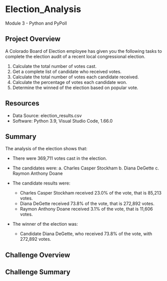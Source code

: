 # Election_Analysis
Module 3 - Python and PyPoll

## Project Overview
A Colorado Board of Election employee has given you the following tasks to complete the election audit of a recent local congressional election.

1. Calculate the total number of votes cast.
2. Get a complete list of candidate who received votes.
3. Calculate the total number of votes each candidate received.
4. Calculate the percentage of votes each candidate won.
5. Determine the winned of the election based on popular vote.

## Resources
- Data Source: election_results.csv
- Software: Python 3.9, Visual Studio Code, 1.66.0

## Summary
The analysis of the election shows that:

- There were 369,711 votes cast in the election.

- The candidates were:
    a. Charles Casper Stockham
    b. Diana DeGette
    c. Raymon Anthony Doane

- The candidate results were:
    - Charles Casper Stockham received 23.0% of the vote, that is 85,213 votes.
    - Diana DeGette received 73.8% of the vote, that is 272,892 votes.
    - Raymon Anthony Doane received 3.1%  of the vote, that is 11,606 votes.

- The winner of the election was:
    - Candidate Diana DeGette, who received 73.8% of the vote, with 272,892 votes.

## Challenge Overview

## Challenge Summary